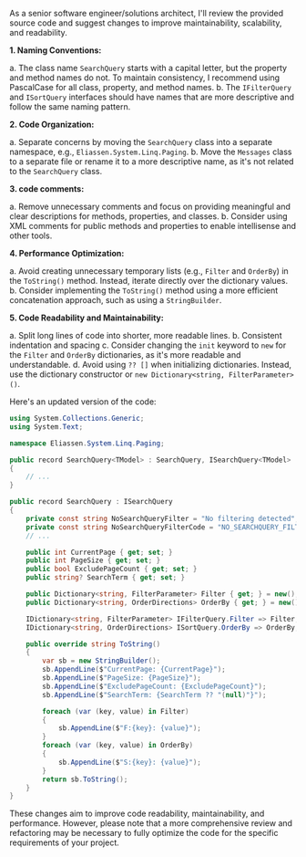As a senior software engineer/solutions architect, I'll review the provided source code and suggest changes to improve maintainability, scalability, and readability.

**1. Naming Conventions:**

a. The class name `SearchQuery` starts with a capital letter, but the property and method names do not. To maintain consistency, I recommend using PascalCase for all class, property, and method names.
b. The `IFilterQuery` and `ISortQuery` interfaces should have names that are more descriptive and follow the same naming pattern.

**2. Code Organization:**

a. Separate concerns by moving the `SearchQuery` class into a separate namespace, e.g., `Eliassen.System.Linq.Paging`.
b. Move the `Messages` class to a separate file or rename it to a more descriptive name, as it's not related to the `SearchQuery` class.

**3. code comments:**

a. Remove unnecessary comments and focus on providing meaningful and clear descriptions for methods, properties, and classes.
b. Consider using XML comments for public methods and properties to enable intellisense and other tools.

**4. Performance Optimization:**

a. Avoid creating unnecessary temporary lists (e.g., `Filter` and `OrderBy`) in the `ToString()` method. Instead, iterate directly over the dictionary values.
b. Consider implementing the `ToString()` method using a more efficient concatenation approach, such as using a `StringBuilder`.

**5. Code Readability and Maintainability:**

a. Split long lines of code into shorter, more readable lines.
b. Consistent indentation and spacing
c. Consider changing the `init` keyword to `new` for the `Filter` and `OrderBy` dictionaries, as it's more readable and understandable.
d. Avoid using `?? []` when initializing dictionaries. Instead, use the dictionary constructor or `new Dictionary<string, FilterParameter>()`.

Here's an updated version of the code:

```csharp
using System.Collections.Generic;
using System.Text;

namespace Eliassen.System.Linq.Paging;

public record SearchQuery<TModel> : SearchQuery, ISearchQuery<TModel>
{
    // ...
}

public record SearchQuery : ISearchQuery
{
    private const string NoSearchQueryFilter = "No filtering detected";
    private const string NoSearchQueryFilterCode = "NO_SEARCHQUERY_FILTER";
    // ...

    public int CurrentPage { get; set; }
    public int PageSize { get; set; }
    public bool ExcludePageCount { get; set; }
    public string? SearchTerm { get; set; }

    public Dictionary<string, FilterParameter> Filter { get; } = new();
    public Dictionary<string, OrderDirections> OrderBy { get; } = new();

    IDictionary<string, FilterParameter> IFilterQuery.Filter => Filter;
    IDictionary<string, OrderDirections> ISortQuery.OrderBy => OrderBy;

    public override string ToString()
    {
        var sb = new StringBuilder();
        sb.AppendLine($"CurrentPage: {CurrentPage}");
        sb.AppendLine($"PageSize: {PageSize}");
        sb.AppendLine($"ExcludePageCount: {ExcludePageCount}");
        sb.AppendLine($"SearchTerm: {SearchTerm ?? "(null)"}");

        foreach (var (key, value) in Filter)
        {
            sb.AppendLine($"F:{key}: {value}");
        }
        foreach (var (key, value) in OrderBy)
        {
            sb.AppendLine($"S:{key}: {value}");
        }
        return sb.ToString();
    }
}
```

These changes aim to improve code readability, maintainability, and performance. However, please note that a more comprehensive review and refactoring may be necessary to fully optimize the code for the specific requirements of your project.